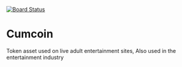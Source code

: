 [![Board Status](https://dev.azure.com/brianlinthicum24/4466d323-9151-44d7-80f5-1362e09796d4/be422fd6-d378-4ae4-bf75-d1c3d7b4bfe9/_apis/work/boardbadge/ec5d8def-0e65-4c8d-bec6-4821e1bbaa58)](https://dev.azure.com/brianlinthicum24/4466d323-9151-44d7-80f5-1362e09796d4/_boards/board/t/be422fd6-d378-4ae4-bf75-d1c3d7b4bfe9/Microsoft.RequirementCategory)
# Cumcoin
Token asset used on live adult entertainment sites, Also used in the entertainment industry
